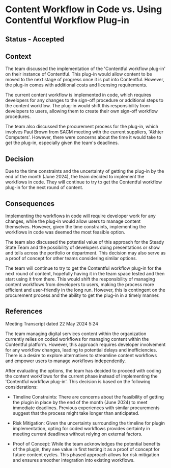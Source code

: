 # Content Workflow in Code vs. Using Contentful Workflow Plug-in

## Status - Accepted

## Context
The team discussed the implementation of the 'Contentful workflow plug-in' on their instance of Contentful. This plug-in would allow content to be moved to the next stage of progress once it is put into Contentful. However, the plug-in comes with additional costs and licensing requirements.

The current content workflow is implemented in code, which requires developers for any changes to the sign-off procedure or additional steps to the content workflow. The plug-in would shift this responsibility from developers to users, allowing them to create their own sign-off workflow procedures.

The team also discussed the procurement process for the plug-in, which involves Paul Brown from SACM meeting with the current suppliers, 'Akhter Computers'. However, there were concerns about the time it would take to get the plug-in, especially given the team's deadlines.

## Decision
Due to the time constraints and the uncertainty of getting the plug-in by the end of the month (June 2024), the team decided to implement the workflows in code. They will continue to try to get the Contentful workflow plug-in for the next round of content.

## Consequences
Implementing the workflows in code will require developer work for any changes, while the plug-in would allow users to manage content themselves. However, given the time constraints, implementing the workflows in code was deemed the most feasible option.

The team also discussed the potential value of this approach for the Steady State Team and the possibility of developers doing presentations or show and tells across the portfolio or department. This decision may also serve as a proof of concept for other teams considering similar options.

The team will continue to try to get the Contentful workflow plug-in for the next round of content, hopefully having it in the team space tested and then start using it from there. This would shift the responsibility of managing content workflows from developers to users, making the process more efficient and user-friendly in the long run. However, this is contingent on the procurement process and the ability to get the plug-in in a timely manner.

## References
Meeting Transcript dated 22 May 2024 5:24

The team managing digital services content within the organization currently relies on coded workflows for managing content within the Contentful platform. However, this approach requires developer involvement for any workflow changes, leading to potential delays and inefficiencies. There is a desire to explore alternatives to streamline content workflows and empower users to manage workflows independently.

After evaluating the options, the team has decided to proceed with coding the content workflows for the current phase instead of implementing the 'Contentful workflow plug-in'. This decision is based on the following considerations:

* Timeline Constraints: There are concerns about the feasibility of getting the plugin in place by the end of the month (June 2024) to meet immediate deadlines. Previous experiences with similar procurements suggest that the process might take longer than anticipated.

* Risk Mitigation: Given the uncertainty surrounding the timeline for plugin implementation, opting for coded workflows provides certainty in meeting current deadlines without relying on external factors.

* Proof of Concept: While the team acknowledges the potential benefits of the plugin, they see value in first testing it as a proof of concept for future content cycles. This phased approach allows for risk mitigation and ensures smoother integration into existing workflows.


